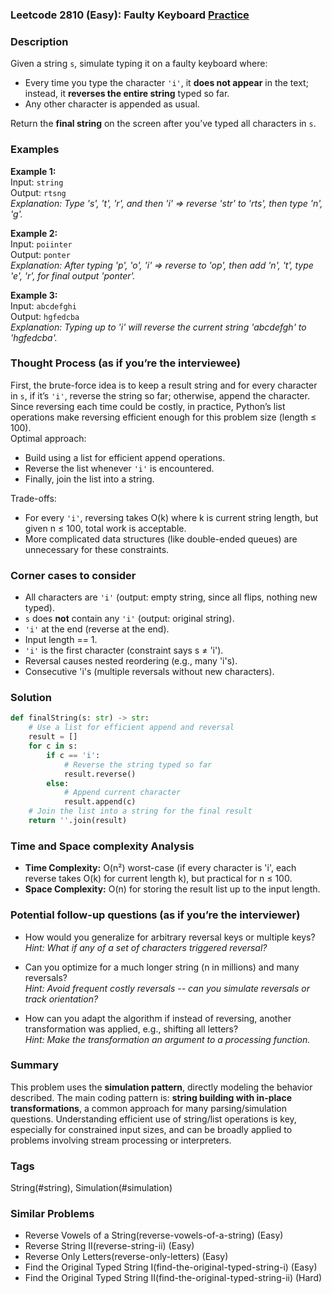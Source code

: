 ### Leetcode 2810 (Easy): Faulty Keyboard [Practice](https://leetcode.com/problems/faulty-keyboard)

### Description  
Given a string `s`, simulate typing it on a faulty keyboard where:
- Every time you type the character `'i'`, it **does not appear** in the text; instead, it **reverses the entire string** typed so far.
- Any other character is appended as usual.

Return the **final string** on the screen after you’ve typed all characters in `s`.

### Examples  

**Example 1:**  
Input: `string`  
Output: `rtsng`  
*Explanation: Type 's', 't', 'r', and then 'i' ⇒ reverse 'str' to 'rts', then type 'n', 'g'.*

**Example 2:**  
Input: `poiinter`  
Output: `ponter`  
*Explanation: After typing 'p', 'o', 'i' ⇒ reverse to 'op', then add 'n', 't', type 'e', 'r', for final output 'ponter'.*

**Example 3:**  
Input: `abcdefghi`  
Output: `hgfedcba`  
*Explanation: Typing up to 'i' will reverse the current string 'abcdefgh' to 'hgfedcba'.*

### Thought Process (as if you’re the interviewee)  
First, the brute-force idea is to keep a result string and for every character in `s`, if it’s `'i'`, reverse the string so far; otherwise, append the character. Since reversing each time could be costly, in practice, Python’s list operations make reversing efficient enough for this problem size (length ≤ 100).  
Optimal approach:
- Build using a list for efficient append operations.
- Reverse the list whenever `'i'` is encountered.
- Finally, join the list into a string.

Trade-offs:
- For every `'i'`, reversing takes O(k) where k is current string length, but given n ≤ 100, total work is acceptable.
- More complicated data structures (like double-ended queues) are unnecessary for these constraints.

### Corner cases to consider  
- All characters are `'i'` (output: empty string, since all flips, nothing new typed).
- `s` does **not** contain any `'i'` (output: original string).
- `'i'` at the end (reverse at the end).
- Input length == 1.
- `'i'` is the first character (constraint says s ≠ 'i').
- Reversal causes nested reordering (e.g., many 'i's).
- Consecutive 'i's (multiple reversals without new characters).

### Solution

```python
def finalString(s: str) -> str:
    # Use a list for efficient append and reversal
    result = []
    for c in s:
        if c == 'i':
            # Reverse the string typed so far
            result.reverse()
        else:
            # Append current character
            result.append(c)
    # Join the list into a string for the final result
    return ''.join(result)
```

### Time and Space complexity Analysis  

- **Time Complexity:** O(n²) worst-case (if every character is 'i', each reverse takes O(k) for current length k), but practical for n ≤ 100.
- **Space Complexity:** O(n) for storing the result list up to the input length.

### Potential follow-up questions (as if you’re the interviewer)  

- How would you generalize for arbitrary reversal keys or multiple keys?  
  *Hint: What if any of a set of characters triggered reversal?*

- Can you optimize for a much longer string (n in millions) and many reversals?  
  *Hint: Avoid frequent costly reversals -- can you simulate reversals or track orientation?*

- How can you adapt the algorithm if instead of reversing, another transformation was applied, e.g., shifting all letters?  
  *Hint: Make the transformation an argument to a processing function.*

### Summary
This problem uses the **simulation pattern**, directly modeling the behavior described. The main coding pattern is: **string building with in-place transformations**, a common approach for many parsing/simulation questions. Understanding efficient use of string/list operations is key, especially for constrained input sizes, and can be broadly applied to problems involving stream processing or interpreters.

### Tags
String(#string), Simulation(#simulation)

### Similar Problems
- Reverse Vowels of a String(reverse-vowels-of-a-string) (Easy)
- Reverse String II(reverse-string-ii) (Easy)
- Reverse Only Letters(reverse-only-letters) (Easy)
- Find the Original Typed String I(find-the-original-typed-string-i) (Easy)
- Find the Original Typed String II(find-the-original-typed-string-ii) (Hard)